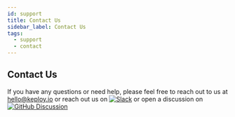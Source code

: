 ```yaml
---
id: support
title: Contact Us
sidebar_label: Contact Us
tags:
  - support
  - contact
---
```


## Contact Us

If you have any questions or need help, please feel free to reach out to us at [hello@keploy.io](mailto:hello@keploy.io) or reach out us on
[![Slack](https://img.shields.io/badge/Slack-4A154B?style=for-the-badge&logo=slack&logoColor=white)](https://join.slack.com/t/keploy/shared_invite/zt-2dno1yetd-Ec3el~tTwHYIHgGI0jPe7A) or open a discussion on
[![GitHub Discussion](https://img.shields.io/badge/GitHub-%23FFFF.svg?style=for-the-badge&logo=GitHub&logoColor=black)](https://github.com/orgs/keploy/discussions)
